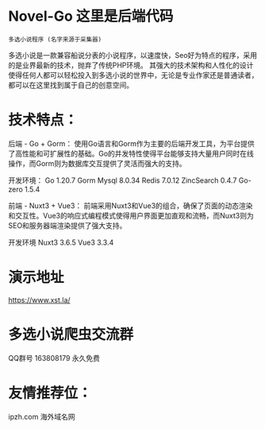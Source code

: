 # Novel-Go 这里是后端代码

 	多选小说程序 (名字来源于采集器) 

多选小说是一款兼容船说分表的小说程序，以速度快，Seo好为特点的程序，采用的是业界最新的技术，抛弃了传统PHP环境。
其强大的技术架构和人性化的设计使得任何人都可以轻松投入到多选小说的世界中，无论是专业作家还是普通读者，都可以在这里找到属于自己的创意空间。

# 技术特点：

后端 - Go + Gorm： 使用Go语言和Gorm作为主要的后端开发工具，为平台提供了高性能和可扩展性的基础。Go的并发特性使得平台能够支持大量用户同时在线操作，而Gorm则为数据库交互提供了灵活而强大的支持。

开发环境： Go 1.20.7 Gorm Mysql 8.0.34 Redis 7.0.12 ZincSearch 0.4.7 Go-zero 1.5.4 

前端 - Nuxt3 + Vue3： 前端采用Nuxt3和Vue3的组合，确保了页面的动态渲染和交互性。Vue3的响应式编程模式使得用户界面更加直观和流畅，而Nuxt3则为SEO和服务器端渲染提供了强大支持。

开发环境 Nuxt3 3.6.5 Vue3 3.3.4

# 演示地址

https://www.xst.la/

# 多选小说爬虫交流群
 QQ群号 163808179 永久免费

# 友情推荐位：
ipzh.com  海外域名网
